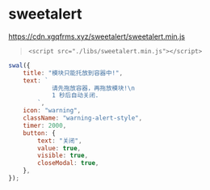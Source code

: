 # sweetalert

https://cdn.xgqfrms.xyz/sweetalert/sweetalert.min.js

> `<script src="./libs/sweetalert.min.js"></script>`

```js
swal({
    title: "模块只能托放到容器中!",
    text: `
            请先拖放容器，再拖放模块!\n
            1 秒后自动关闭.
        `,
    icon: "warning",
    className: "warning-alert-style",
    timer: 2000,
    button: {
        text: "关闭",
        value: true,
        visible: true,
        closeModal: true,
    },
});
```
